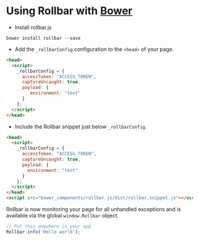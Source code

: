 # Using Rollbar with [Bower](http://bower.io/)

- Install rollbar.js
```
bower install rollbar --save
```
- Add the `_rollbarConfig` configuration to the `<head>` of your page.
```html
<head>
  <script>
    _rollbarConfig = {
      accessToken: "ACCESS_TOKEN",
      captureUncaught: true,
      payload: {
         environment: "test"
      }
    };
  </script>
</head>
```
- Include the Rollbar snippet just below `_rollbarConfig`.
```html
<head>
  <script>
    _rollbarConfig = {
      accessToken: "ACCESS_TOKEN",
      captureUncaught: true,
      payload: {
        environment: "test"
      }
    };
  </script>
</head>
<script src="bower_components/rollbar.js/dist/rollbar.snippet.js"></script>
```

Rollbar is now monitoring your page for all unhandled exceptions and is available via the global `window.Rollbar` object.

```js
// Put this anywhere in your app
Rollbar.info('Hello world');
```
